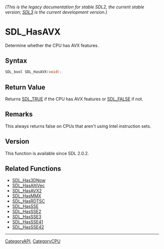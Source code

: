 ###### (This is the legacy documentation for stable SDL2, the current stable version; [SDL3](https://wiki.libsdl.org/SDL3/) is the current development version.)
# SDL_HasAVX

Determine whether the CPU has AVX features.

## Syntax

```c
SDL_bool SDL_HasAVX(void);

```

## Return Value

Returns [SDL_TRUE](SDL_TRUE) if the CPU has AVX features or
[SDL_FALSE](SDL_FALSE) if not.

## Remarks

This always returns false on CPUs that aren't using Intel instruction sets.

## Version

This function is available since SDL 2.0.2.

## Related Functions

* [SDL_Has3DNow](SDL_Has3DNow)
* [SDL_HasAltiVec](SDL_HasAltiVec)
* [SDL_HasAVX2](SDL_HasAVX2)
* [SDL_HasMMX](SDL_HasMMX)
* [SDL_HasRDTSC](SDL_HasRDTSC)
* [SDL_HasSSE](SDL_HasSSE)
* [SDL_HasSSE2](SDL_HasSSE2)
* [SDL_HasSSE3](SDL_HasSSE3)
* [SDL_HasSSE41](SDL_HasSSE41)
* [SDL_HasSSE42](SDL_HasSSE42)

----
[CategoryAPI](CategoryAPI), [CategoryCPU](CategoryCPU)


